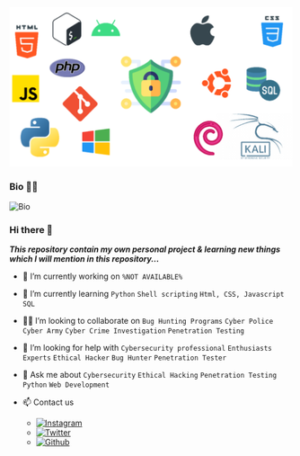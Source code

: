 ![Github Intro Image](https://github.com/aniketchavan2211/Journey-start-from-here/blob/master/Images/Github%20Intro%20Image.png)

### Bio 🧑‍💻

![Bio](https://github.com/aniketchavan2211/aniketchavan2211/blob/98e951bc0e078871746d20c597f476c8a9d5ac94/Images/bio.jpg)

### Hi there 👋

***This repository contain my own personal project & learning new things which I will mention in this repository...***

- 🔭 I’m currently working on `%NOT AVAILABLE%`
- 🌱 I’m currently learning `Python` `Shell scripting`  `Html, CSS, Javascript`  `SQL`
- 🧑‍💻 I’m looking to collaborate on `Bug Hunting Programs`  `Cyber Police`  `Cyber Army`  `Cyber Crime Investigation`  `Penetration Testing`
- 🤔 I’m looking for help with `Cybersecurity professional`  `Enthusiasts`  `Experts`  `Ethical Hacker`  `Bug Hunter`  `Penetration Tester`
- 💬 Ask me about `Cybersecurity`  `Ethical Hacking`  `Penetration Testing`  `Python`  `Web Development`
- 📫 Contact us

  - [![Instagram](https://img.shields.io/badge/INSTAGRAM-FOLLOW-red?style=for-the-badge&logo=instagram)](https://www.instagram.com/aniket_chavan_2211/)
  - [![Twitter](https://img.shields.io/badge/TWITTER-FOLLOW-blue?style=for-the-badge&logo=Twitter)](https://mobile.twitter.com/Aniket86002211)
  - <a href="https://gitHub.com/aniketchavan2211"><img title="Github" src="https://img.shields.io/badge/aniketchavan2211-Follow-brightgreen?style=for-the-badge&logo=github"></a>
